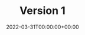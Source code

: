 ---
id: "v1"
title : "Version 1"
description: "Fabulous v1"
lead: ""
date: 2022-03-31T00:00:00+00:00
lastmod: 2022-03-31T00:00:00+00:00
draft: false
images: []
---